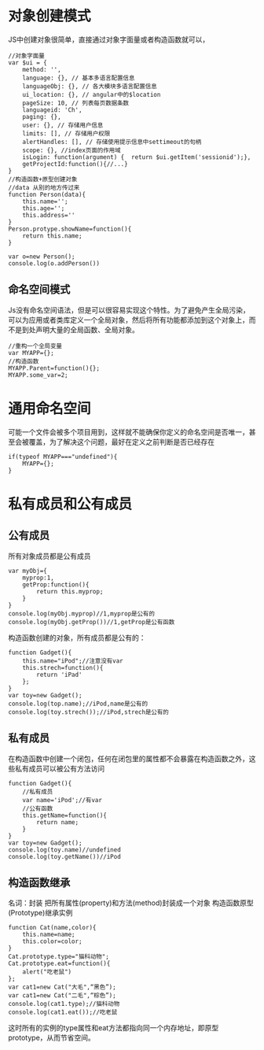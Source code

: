 # 对象创建模式
JS中创建对象很简单，直接通过对象字面量或者构造函数就可以，
```
//对象字面量
var $ui = {
    method: '',
    language: {}, // 基本多语言配置信息
    languageObj: {}, // 各大模块多语言配置信息
    ui_location: {}, // angular中的$location
    pageSize: 10, // 列表每页数据条数
    languageid: 'Ch',
    paging: {},
    user: {}, // 存储用户信息
    limits: [], // 存储用户权限
    alertHandles: [], // 存储使用提示信息中settimeout的句柄
    scope: {}, //index页面的作用域
    isLogin: function(argument) {  return $ui.getItem('sessionid');},
    getProjectId:function(){//...}
}
//构造函数+原型创建对象
//data 从别的地方传过来
function Person(data){
    this.name='';
    this.age='';
    this.address=''
}
Person.protype.showName=function(){
    return this.name;
}

var o=new Person();
console.log(o.addPerson())
```
## 命名空间模式
Js没有命名空间语法，但是可以很容易实现这个特性。为了避免产生全局污染，可以为应用或者类库定义一个全局对象，然后将所有功能都添加到这个对象上，而不是到处声明大量的全局函数、全局对象。
```
//重构一个全局变量
var MYAPP={};
//构造函数
MYAPP.Parent=function(){};
MYAPP.some_var=2;
```
# 通用命名空间
可能一个文件会被多个项目用到，这样就不能确保你定义的命名空间是否唯一，甚至会被覆盖，为了解决这个问题，最好在定义之前判断是否已经存在
```
if(typeof MYAPP==="undefined"){
    MYAPP={};
}
```
# 私有成员和公有成员
## 公有成员
所有对象成员都是公有成员
```
var myObj={
    myprop:1,
    getProp:function(){
        return this.myprop;
    }
}
console.log(myObj.myprop)//1,myprop是公有的
console.log(myObj.getProp())//1,getProp是公有函数
```
构造函数创建的对象，所有成员都是公有的：
```
function Gadget(){
    this.name="iPod";//注意没有var
    this.strech=function(){
        return 'iPad'
    };
}
var toy=new Gadget();
console.log(top.name);//iPod,name是公有的
console.log(toy.strech());//iPod,strech是公有的
```
## 私有成员
在构造函数中创建一个闭包，任何在闭包里的属性都不会暴露在构造函数之外，这些私有成员可以被公有方法访问
```
function Gadget(){
    //私有成员
    var name='iPod';//有var
    //公有函数
    this.getName=function(){
        return name;
    }
}
var toy=new Gadget();
console.log(toy.name)//undefined
console.log(toy.getName())//iPod
```
## 构造函数继承
名词：封装
把所有属性(property)和方法(method)封装成一个对象
构造函数原型(Prototype)继承实例
```
function Cat(name,color){
    this.name=name;
    this.color=color;
}
Cat.prototype.type="猫科动物";
Cat.prototype.eat=function(){
    alert("吃老鼠")
};
var cat1=new Cat("大毛",“黑色”);
var cat1=new Cat("二毛",“棕色”);
console.log(cat1.type);//猫科动物
console.log(cat1.eat());//吃老鼠
```
这时所有的实例的type属性和eat方法都指向同一个内存地址，即原型prototype，从而节省空间。
